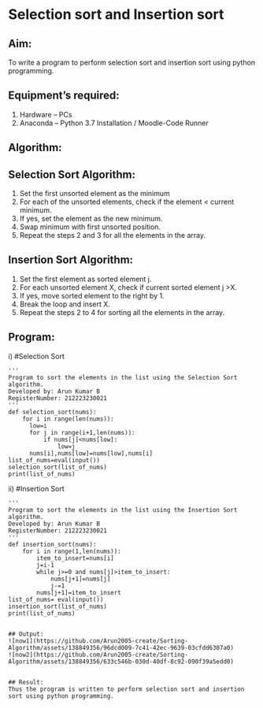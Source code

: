 # Selection sort and Insertion sort
## Aim:
To write a program to perform selection sort and insertion sort using python programming.
## Equipment’s required:
1.	Hardware – PCs
2.	Anaconda – Python 3.7 Installation / Moodle-Code Runner
## Algorithm:
## Selection Sort Algorithm:
1.	Set the first unsorted element as the minimum
2.	For each of the unsorted elements, check if the element < current minimum.
3.	If yes, set the element as the new minimum.
4.	Swap minimum with first unsorted position.
5.	Repeat the steps 2 and 3 for all the elements in the array.
## Insertion Sort Algorithm:
1.	Set the first element as sorted element j.
2.	For each unsorted element X, check if current sorted element j >X.
3.	If yes, move sorted element to the right by 1.
4.	Break the loop and insert X.
5.	Repeat the steps 2 to 4 for sorting all the elements in the array.
## Program:
i)	#Selection Sort
```
''' 
Program to sort the elements in the list using the Selection Sort algorithm.
Developed by: Arun Kumar B
RegisterNumber: 212223230021
'''
def selection_sort(nums):
    for i in range(len(nums)):
      low=i
      for j in range(i+1,len(nums)):
          if nums[j]<nums[low]:
              low=j
      nums[i],nums[low]=nums[low],nums[i]
list_of_nums=eval(input())
selection_sort(list_of_nums)
print(list_of_nums)

```
ii)	#Insertion Sort
```
''' 
Program to sort the elements in the list using the Insertion Sort algorithm.
Developed by: Arun Kumar B
RegisterNumber: 212223230021
'''
def insertion_sort(nums):
    for i in range(1,len(nums)):
        item_to_insert=nums[i]
        j=i-1
        while j>=0 and nums[j]>item_to_insert:
            nums[j+1]=nums[j]
            j-=1
        nums[j+1]=item_to_insert
list_of_nums= eval(input())
insertion_sort(list_of_nums)
print(list_of_nums)
```
```

## Output:
![now1](https://github.com/Arun2005-create/Sorting-Algorithm/assets/138849356/96dcd009-7c41-42ec-9639-03cfdd6307a0)
![now2](https://github.com/Arun2005-create/Sorting-Algorithm/assets/138849356/633c546b-030d-40df-8c92-090f39a5edd0)


## Result:
Thus the program is written to perform selection sort and insertion sort using python programming.

